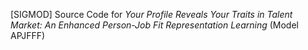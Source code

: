 [SIGMOD] Source Code for *Your Profile Reveals Your Traits in Talent Market: An Enhanced Person-Job Fit Representation Learning* (Model APJFFF)
